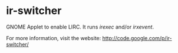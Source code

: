 ir-switcher
===========

GNOME Applet to enable LIRC. It runs _*irexec*_ and/or _*irxevent*_.

For more information, visit the website: http://code.google.com/p/ir-switcher/
